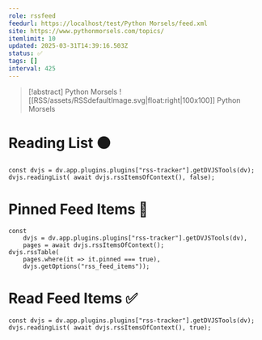 ```yaml
---
role: rssfeed
feedurl: https://localhost/test/Python Morsels/feed.xml
site: https://www.pythonmorsels.com/topics/
itemlimit: 10
updated: 2025-03-31T14:39:16.503Z
status: ✅
tags: []
interval: 425
---
```

> [!abstract] Python Morsels
> ![[RSS/assets/RSSdefaultImage.svg|float:right|100x100]] Python Morsels

# Reading List ⚫

~~~dataviewjs
const dvjs = dv.app.plugins.plugins["rss-tracker"].getDVJSTools(dv);
dvjs.readingList( await dvjs.rssItemsOfContext(), false);
~~~

# Pinned Feed Items 📍

~~~dataviewjs
const
	dvjs = dv.app.plugins.plugins["rss-tracker"].getDVJSTools(dv),
	pages = await dvjs.rssItemsOfContext();
dvjs.rssTable(
	pages.where(it => it.pinned === true),
	dvjs.getOptions("rss_feed_items"));
~~~

# Read Feed Items ✅

~~~dataviewjs
const dvjs = dv.app.plugins.plugins["rss-tracker"].getDVJSTools(dv);
dvjs.readingList( await dvjs.rssItemsOfContext(), true);
~~~